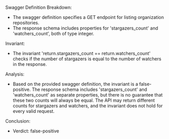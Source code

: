 Swagger Definition Breakdown:
- The swagger definition specifies a GET endpoint for listing organization repositories.
- The response schema includes properties for 'stargazers_count' and 'watchers_count', both of type integer.

Invariant:
- The invariant 'return.stargazers_count == return.watchers_count' checks if the number of stargazers is equal to the number of watchers in the response.

Analysis:
- Based on the provided swagger definition, the invariant is a false-positive. The response schema includes 'stargazers_count' and 'watchers_count' as separate properties, but there is no guarantee that these two counts will always be equal. The API may return different counts for stargazers and watchers, and the invariant does not hold for every valid request.

Conclusion:
- Verdict: false-positive
